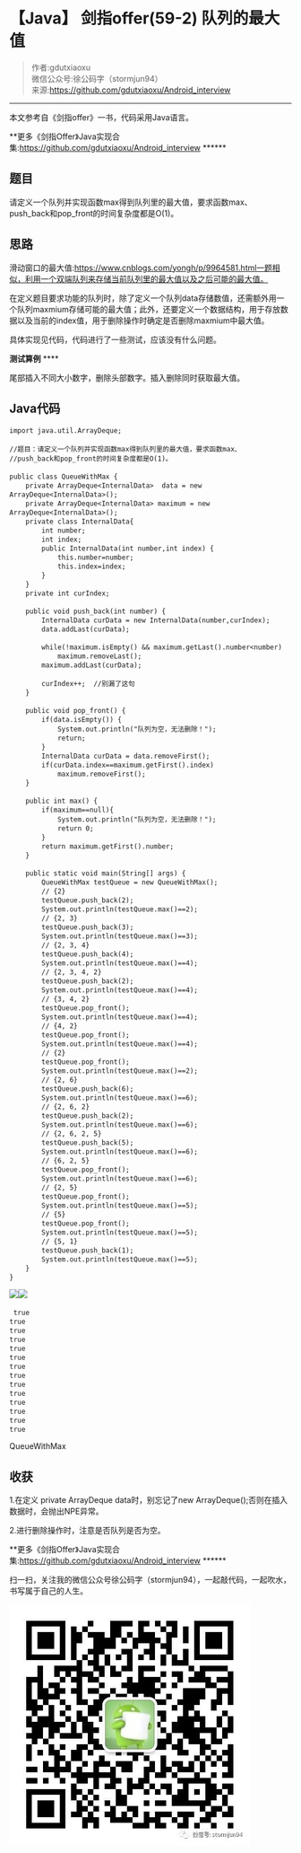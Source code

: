 # 【Java】 剑指offer(59-2) 队列的最大值  
  
> 作者:gdutxiaoxu<br/> 微信公众号:徐公码字（stormjun94）<br/>来源:https://github.com/gdutxiaoxu/Android_interview

****

本文参考自《剑指offer》一书，代码采用Java语言。

**更多《剑指Offer》Java实现合集:https://github.com/gdutxiaoxu/Android_interview ******

## 题目

请定义一个队列并实现函数max得到队列里的最大值，要求函数max、push_back和pop_front的时间复杂度都是O(1)。

## 思路

滑动窗口的最大值:https://www.cnblogs.com/yongh/p/9964581.html一题相似，利用一个双端队列来存储当前队列里的最大值以及之后可能的最大值。

在定义题目要求功能的队列时，除了定义一个队列data存储数值，还需额外用一个队列maxmium存储可能的最大值；此外，还要定义一个数据结构，用于存放数据以及当前的index值，用于删除操作时确定是否删除maxmium中最大值。

具体实现见代码，代码进行了一些测试，应该没有什么问题。

**测试算例** ****

尾部插入不同大小数字，删除头部数字。插入删除同时获取最大值。

## **Java代码**

    
    
    import java.util.ArrayDeque;
    
    //题目：请定义一个队列并实现函数max得到队列里的最大值，要求函数max、
    //push_back和pop_front的时间复杂度都是O(1)。
    
    public class QueueWithMax {
    	private ArrayDeque<InternalData>  data = new ArrayDeque<InternalData>();
    	private ArrayDeque<InternalData> maximum = new ArrayDeque<InternalData>();
    	private class InternalData{
    		int number;
    		int index;
    		public InternalData(int number,int index) {
    			this.number=number;
    			this.index=index;
    		}
    	}
    	private int curIndex;
    	
    	public void push_back(int number) {
    		InternalData curData = new InternalData(number,curIndex);
    		data.addLast(curData);
    		
    		while(!maximum.isEmpty() && maximum.getLast().number<number)
    			maximum.removeLast();
    		maximum.addLast(curData);
    		
    		curIndex++;  //别漏了这句
    	}
    	
    	public void pop_front() {
    		if(data.isEmpty()) {
    			System.out.println("队列为空，无法删除！");
    			return;
    		}
    		InternalData curData = data.removeFirst();
    		if(curData.index==maximum.getFirst().index)
    			maximum.removeFirst();
    	}
    	
    	public int max() {
    		if(maximum==null){
    			System.out.println("队列为空，无法删除！");
    			return 0;
    		}
    		return maximum.getFirst().number;
    	}
    	
    	public static void main(String[] args) {
    		QueueWithMax testQueue = new QueueWithMax();
    	    // {2}
    	    testQueue.push_back(2);
    	    System.out.println(testQueue.max()==2);
    	    // {2, 3}
    	    testQueue.push_back(3);
    	    System.out.println(testQueue.max()==3);
    	    // {2, 3, 4}
    	    testQueue.push_back(4);
    	    System.out.println(testQueue.max()==4);
    	    // {2, 3, 4, 2}
    	    testQueue.push_back(2);
    	    System.out.println(testQueue.max()==4);
    	    // {3, 4, 2}
    	    testQueue.pop_front();
    	    System.out.println(testQueue.max()==4);
    	    // {4, 2}
    	    testQueue.pop_front();
    	    System.out.println(testQueue.max()==4);
    	    // {2}
    	    testQueue.pop_front();
    	    System.out.println(testQueue.max()==2);
    	    // {2, 6}
    	    testQueue.push_back(6);
    	    System.out.println(testQueue.max()==6);
    	    // {2, 6, 2}
    	    testQueue.push_back(2);
    	    System.out.println(testQueue.max()==6);
    	    // {2, 6, 2, 5}
    	    testQueue.push_back(5);
    	    System.out.println(testQueue.max()==6);
    	    // {6, 2, 5}
    	    testQueue.pop_front();
    	    System.out.println(testQueue.max()==6);
    	    // {2, 5}
    	    testQueue.pop_front();
    	    System.out.println(testQueue.max()==5);
    	    // {5}
    	    testQueue.pop_front();
    	    System.out.println(testQueue.max()==5);
    	    // {5, 1}
    	    testQueue.push_back(1);
    	    System.out.println(testQueue.max()==5);	    
    	}
    }
    

![](https://images.cnblogs.com/OutliningIndicators/ContractedBlock.gif)![](https://images.cnblogs.com/OutliningIndicators/ExpandedBlockStart.gif)

    
    
     true
    true
    true
    true
    true
    true
    true
    true
    true
    true
    true
    true
    true
    true

QueueWithMax

## **收获**

1.在定义 private ArrayDeque<InternalData> data时，别忘记了new
ArrayDeque<InternalData>();否则在插入数据时，会抛出NPE异常。

2.进行删除操作时，注意是否队列是否为空。

**更多《剑指Offer》Java实现合集:https://github.com/gdutxiaoxu/Android_interview ******

扫一扫，关注我的微信公众号徐公码字（stormjun94），一起敲代码，一起吹水，书写属于自己的人生。

![](https://raw.githubusercontent.com/gdutxiaoxu/blog_pic/master/offer/20200722234908.png)